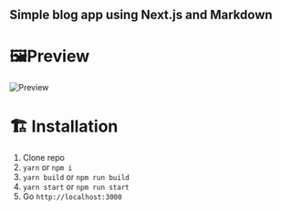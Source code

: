 ## Simple blog app using Next.js and Markdown

# 🖼Preview

![Preview](https://cdn.discordapp.com/attachments/797797010689753120/840243140871192576/preview.png "Preview")
# 🏗 Installation

1. Clone repo
2. `yarn` or `npm i`
3. `yarn build` or `npm run build`
4. `yarn start` or `npm run start`
5. Go  `http://localhost:3000`
